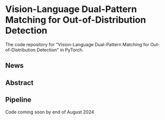 # Vision-Language Dual-Pattern Matching for Out-of-Distribution Detection

The code repository for "Vision-Language Dual-Pattern Matching for Out-of-Distribution Detection" in PyTorch. 

## News


## Abstract

## Pipeline

Code coming soon by end of August 2024
